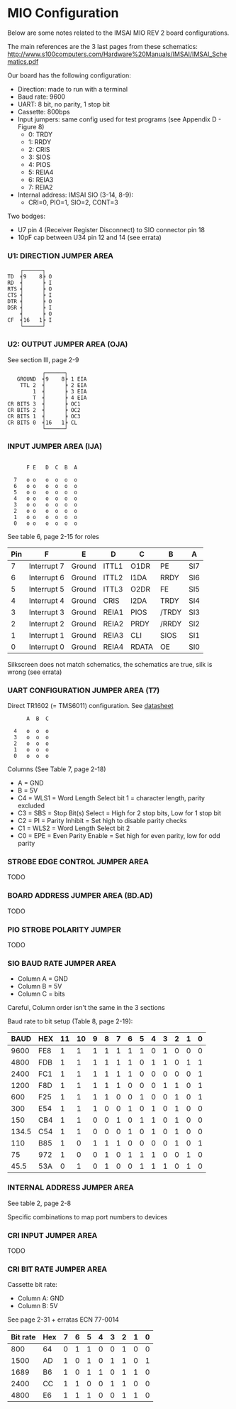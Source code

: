
# MIO Configuration

Below are some notes related to the IMSAI MIO REV 2 board configurations.

The main references are the 3 last pages from these schematics:
http://www.s100computers.com/Hardware%20Manuals/IMSAI/IMSAI_Schematics.pdf

Our board has the following configuration:
* Direction: made to run with a terminal
* Baud rate: 9600
* UART: 8 bit, no parity, 1 stop bit
* Cassette: 800bps
* Input jumpers: same config used for test programs (see Appendix D - Figure 8)
  * 0: TRDY
  * 1: RRDY
  * 2: CRIS
  * 3: SIOS
  * 4: PIOS
  * 5: REIA4
  * 6: REIA3
  * 7: REIA2
* Internal address: IMSAI SIO (3-14, 8-9):
  * CRI=0, PIO=1, SIO=2, CONT=3

Two bodges:
* U7 pin 4 (Receiver Register Disconnect) to SIO connector pin 18
* 10pF cap between U34 pin 12 and 14 (see errata)

### U1: DIRECTION JUMPER AREA

```
    ┌──────┐
TD  ╡9    8╞ O
RD  ╡      ╞ I
RTS ╡      ╞ O
CTS ╡      ╞ I
DTR ╡      ╞ O
DSR ╡      ╞ I
    ╡      ╞ O
CF  ╡16   1╞ I
    └──────┘
```

### U2: OUTPUT JUMPER AREA (OJA)

See section III, page 2-9

```
           ┌──────┐
   GROUND  ╡9    8╞ 1 EIA
    TTL 2  ╡      ╞ 2 EIA
        1  ╡      ╞ 3 EIA
        T  ╡      ╞ 4 EIA
CR BITS 3  ╡      ╞ OC1
CR BITS 2  ╡      ╞ OC2
CR BITS 1  ╡      ╞ OC3
CR BITS 0  ╡16   1╞ CL
           └──────┘
```

### INPUT JUMPER AREA (IJA)

```

      F E   D  C  B  A

  7   o o   o  o  o  o
  6   o o   o  o  o  o
  5   o o   o  o  o  o
  4   o o   o  o  o  o
  3   o o   o  o  o  o
  2   o o   o  o  o  o
  1   o o   o  o  o  o
  0   o o   o  o  o  o
```

See table 6, page 2-15 for roles

Pin | F           | E      | D     | C     | B     | A
 -- | ----------- | ------ | ----- | ----- | ----- | ---
  7 | Interrupt 7 | Ground | ITTL1 | O1DR  | PE    | SI7
  6 | Interrupt 6 | Ground | ITTL2 | I1DA  | RRDY  | SI6
  5 | Interrupt 5 | Ground | ITTL3 | O2DR  | FE    | SI5
  4 | Interrupt 4 | Ground | CRIS  | I2DA  | TRDY  | SI4
  3 | Interrupt 3 | Ground | REIA1 | PIOS  | /TRDY | SI3
  2 | Interrupt 2 | Ground | REIA2 | PRDY  | /RRDY | SI2
  1 | Interrupt 1 | Ground | REIA3 | CLI   | SIOS  | SI1
  0 | Interrupt 0 | Ground | REIA4 | RDATA | OE    | SI0

Silkscreen does not match schematics, the schematics are true, silk is wrong (see errata)

### UART CONFIGURATION JUMPER AREA (T7)

Direct TR1602 (= TMS6011) configuration. See [datasheet](https://deramp.com/downloads/mfe_archive/050-Component%20Specifications/Western%20Digital/TR1602B%20UART.pdf)

```
      A  B  C

  4   o  o  o
  3   o  o  o
  2   o  o  o
  1   o  o  o
  0   o  o  o
```

Columns (See Table 7, page 2-18)
* A = GND
* B = 5V
* C4 = WLS1 = Word Length Select bit 1 = character length, parity excluded
* C3 = SBS = Stop Bit(s) Select = High for 2 stop bits, Low for 1 stop bit
* C2 = PI = Parity Inhibit = Set high to disable parity checks
* C1 = WLS2 = Word Length Select bit 2
* C0 = EPE = Even Parity Enable = Set high for even parity, low for odd parity

### STROBE EDGE CONTROL JUMPER AREA

TODO

### BOARD ADDRESS JUMPER AREA (BD.AD)

TODO

### PIO STROBE POLARITY JUMPER

TODO

### SIO BAUD RATE JUMPER AREA

* Column A = GND
* Column B = 5V
* Column C = bits

Careful, Column order isn't the same in the 3 sections

Baud rate to bit setup (Table 8, page 2-19):

 BAUD | HEX | 11| 10| 9 | 8 | 7 | 6 | 5 | 4 | 3 | 2 | 1 | 0
 ---- | --- | - | - | - | - | - | - | - | - | - | - | - | -
 9600 | FE8 | 1 | 1 | 1 | 1 | 1 | 1 | 1 | 0 | 1 | 0 | 0 | 0
 4800 | FDB | 1 | 1 | 1 | 1 | 1 | 1 | 0 | 1 | 1 | 0 | 1 | 1
 2400 | FC1 | 1 | 1 | 1 | 1 | 1 | 1 | 0 | 0 | 0 | 0 | 0 | 1
 1200 | F8D | 1 | 1 | 1 | 1 | 1 | 0 | 0 | 0 | 1 | 1 | 0 | 1
  600 | F25 | 1 | 1 | 1 | 1 | 0 | 0 | 1 | 0 | 0 | 1 | 0 | 1
  300 | E54 | 1 | 1 | 1 | 0 | 0 | 1 | 0 | 1 | 0 | 1 | 0 | 0
  150 | CB4 | 1 | 1 | 0 | 0 | 1 | 0 | 1 | 1 | 0 | 1 | 0 | 0
134.5 | C54 | 1 | 1 | 0 | 0 | 0 | 1 | 0 | 1 | 0 | 1 | 0 | 0
  110 | B85 | 1 | 0 | 1 | 1 | 1 | 0 | 0 | 0 | 0 | 1 | 0 | 1
   75 | 972 | 1 | 0 | 0 | 1 | 0 | 1 | 1 | 1 | 0 | 0 | 1 | 0
 45.5 | 53A | 0 | 1 | 0 | 1 | 0 | 0 | 1 | 1 | 1 | 0 | 1 | 0


### INTERNAL ADDRESS JUMPER AREA

See table 2, page 2-8

Specific combinations to map port numbers to devices

### CRI INPUT JUMPER AREA

TODO

### CRI BIT RATE JUMPER AREA

Cassette bit rate:

* Column A: GND
* Column B: 5V

See page 2-31 + erratas ECN 77-0014

Bit rate | Hex | 7 | 6 | 5 | 4 | 3 | 2 | 1 | 0
-------- | --- | - | - | - | - | - | - | - | -
800      | 64  | 0 | 1 | 1 | 0 | 0 | 1 | 0 | 0
1500     | AD  | 1 | 0 | 1 | 0 | 1 | 1 | 0 | 1
1689     | B6  | 1 | 0 | 1 | 1 | 0 | 1 | 1 | 0
2400     | CC  | 1 | 1 | 0 | 0 | 1 | 1 | 0 | 0
4800     | E6  | 1 | 1 | 1 | 0 | 0 | 1 | 1 | 0

